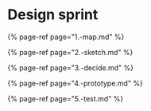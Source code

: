 # Design sprint

{% page-ref page="1.-map.md" %}

{% page-ref page="2.-sketch.md" %}

{% page-ref page="3.-decide.md" %}

{% page-ref page="4.-prototype.md" %}

{% page-ref page="5.-test.md" %}

